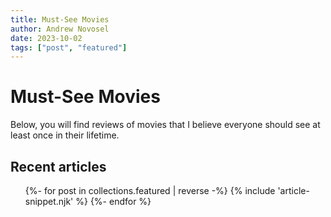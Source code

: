 ```yaml
---
title: Must-See Movies
author: Andrew Novosel
date: 2023-10-02
tags: ["post", "featured"]
---
```


<h1 class="text-4xl font-mono text-center">Must-See Movies</h1>
<p class="text-2xl m-4">Below, you will find reviews of movies that I believe everyone should see at least once in their lifetime.</p>

<section id="featured-articles" class="featured-articles">
  <div class="container flow">
    <h2 class="section-title text-2xl">Recent articles</h2>
    <ul role="list" class="articles__list flow text-lg m-2 leading-8">
      {%- for post in collections.featured | reverse -%}
        {% include 'article-snippet.njk' %}
      {%- endfor %}
    </ul>
  </div>
</section>